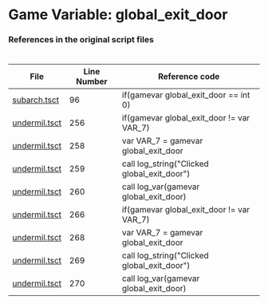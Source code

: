 # Game Variable: global_exit_door
### References in the original script files

#

| File | Line Number | Reference code |
| --- | --- | --- |
| [subarch.tsct](../../../out/subarch.tsct#L96) | 96 | if(gamevar global_exit_door == int 0) |
| [undermil.tsct](../../../out/undermil.tsct#L256) | 256 | if(gamevar global_exit_door != var VAR_7) |
| [undermil.tsct](../../../out/undermil.tsct#L258) | 258 | var VAR_7 = gamevar global_exit_door |
| [undermil.tsct](../../../out/undermil.tsct#L259) | 259 | call log_string("Clicked global_exit_door") |
| [undermil.tsct](../../../out/undermil.tsct#L260) | 260 | call log_var(gamevar global_exit_door) |
| [undermil.tsct](../../../out/undermil.tsct#L266) | 266 | if(gamevar global_exit_door != var VAR_7) |
| [undermil.tsct](../../../out/undermil.tsct#L268) | 268 | var VAR_7 = gamevar global_exit_door |
| [undermil.tsct](../../../out/undermil.tsct#L269) | 269 | call log_string("Clicked global_exit_door") |
| [undermil.tsct](../../../out/undermil.tsct#L270) | 270 | call log_var(gamevar global_exit_door) |
